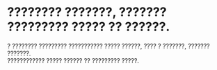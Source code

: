 # ???????? ???????, ??????? ????????? ????? ?? ??????.  
? ???????? ????????? ??????????? ????? ??????, ???? ? ???????, ??????? ???????.  
???????????? ????? ?????? ?? ????????? ?????. 